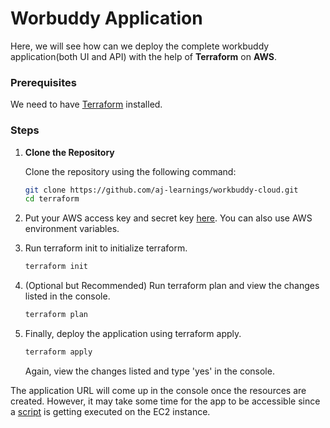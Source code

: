 # Worbuddy Application

Here, we will see how can we deploy the complete workbuddy application(both UI and API) with the help of **Terraform** on **AWS**.

### Prerequisites

We need to have [Terraform](https://developer.hashicorp.com/terraform/install) installed.

### Steps
1. **Clone the Repository**

   Clone the repository using the following command:

   ```bash
   git clone https://github.com/aj-learnings/workbuddy-cloud.git
   cd terraform
   ``` 
   
2. Put your AWS access key and secret key [here](https://github.com/aj-learnings/workbuddy-cloud/blob/master/terraform/provider.tf). You can also use AWS environment variables.
   

3. Run terraform init to initialize terraform.
    ```bash
   terraform init
   ```
   
4. (Optional but Recommended) Run terraform plan and view the changes listed in the console.
    ```bash
   terraform plan
    ```
   
5. Finally, deploy the application using terraform apply.
    ```bash
   terraform apply
    ```
   Again, view the changes listed and type 'yes' in the console.

The application URL will come up in the console once the resources are created. However, it may take some time for the app to be accessible since a [script](https://github.com/aj-learnings/workbuddy-cloud/blob/master/terraform/deploy-workbuddy-docker.sh) is getting executed on the EC2 instance.